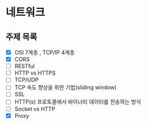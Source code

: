 # 네트워크

## 주제 목록

- [x] OSI 7계층 , TCP/IP 4계층
- [x] CORS
- [ ] RESTful
- [ ] HTTP vs HTTPS
- [ ] TCP/UDP
- [ ] TCP 속도 향상을 위한 기법(sliding window)
- [ ] SSL
- [ ] HTTP(s) 프로토콜에서 바이너리 데이터를 전송하는 방식
- [ ] Socket vs HTTP
- [X] Proxy
